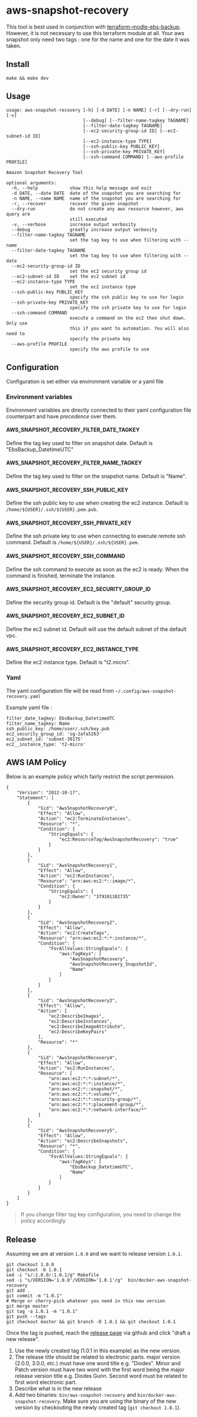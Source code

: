 # aws-snapshot-recovery

This tool is best used in conjunction with [terraform-modle-ebs-backup](https://github.com/kronostechnologies/terraform-module-ebs-backup). However, it is not necessary to use this terraform module at all. Your aws snapshot only need two tags : one for the name and one for the date it was taken.

## Install
`make && make dev`

## Usage

```
usage: aws-snapshot-recovery [-h] [-d DATE] [-n NAME] [-r] [--dry-run] [-v]
                             [--debug] [--filter-name-tagkey TAGNAME]
                             [--filter-date-tagkey TAGNAME]
                             [--ec2-security-group-id ID] [--ec2-subnet-id ID]
                             [--ec2-instance-type TYPE]
                             [--ssh-public-key PUBLIC_KEY]
                             [--ssh-private-key PRIVATE_KEY]
                             [--ssh-command COMMAND] [--aws-profile PROFILE]

Amazon Snapshot Recovery Tool

optional arguments:
  -h, --help            show this help message and exit
  -d DATE, --date DATE  date of the snapshot you are searching for
  -n NAME, --name NAME  name of the snapshot you are searching for
  -r, --recover         recover the given snapshot
  --dry-run             do not create any aws resource however, aws query are
                        still executed
  -v, --verbose         increase output verbosity
  --debug               greatly increase output verbosity
  --filter-name-tagkey TAGNAME
                        set the tag key to use when filtering with --name
  --filter-date-tagkey TAGNAME
                        set the tag key to use when filtering with --date
  --ec2-security-group-id ID
                        set the ec2 security group id
  --ec2-subnet-id ID    set the ec2 subnet id
  --ec2-instance-type TYPE
                        set the ec2 instance type
  --ssh-public-key PUBLIC_KEY
                        specify the ssh public key to use for login
  --ssh-private-key PRIVATE_KEY
                        specify the ssh private key to use for login
  --ssh-command COMMAND
                        execute a command on the ec2 then shut down. Only use
                        this if you want to automation. You will also need to
                        specify the private key
  --aws-profile PROFILE
                        specify the aws profile to use
```

## Configuration
Configuration is set either via environment variable or a yaml file

### Environment variables
Environment variables are directly connected to their yaml configuration file counterpart and have _precedence_ over them.
#### AWS_SNAPSHOT_RECOVERY_FILTER_DATE_TAGKEY
Define the tag key used to filter on snapshot date. Default is "EbsBackup_DatetimeUTC"
#### AWS_SNAPSHOT_RECOVERY_FILTER_NAME_TAGKEY
Define the tag key used to filter on the snapshot name. Default is "Name".
#### AWS_SNAPSHOT_RECOVERY_SSH_PUBLIC_KEY
Define the ssh public key to use when creating the ec2 instance. Default is `/home/${USER}/.ssh/${USER}.pem.pub`.
#### AWS_SNAPSHOT_RECOVERY_SSH_PRIVATE_KEY
Define the ssh private key to use when connecting to execute remote ssh command. Default is `/home/${USER}/.ssh/${USER}.pem`.
#### AWS_SNAPSHOT_RECOVERY_SSH_COMMAND
Define the ssh command to execute as soon as the ec2 is ready. When the command is finished, terminate the instance.
#### AWS_SNAPSHOT_RECOVERY_EC2_SECURITY_GROUP_ID
Define the security group id. Default is the "default" security group.
#### AWS_SNAPSHOT_RECOVERY_EC2_SUBNET_ID
Define the ec2 subnet id. Default will use the default subnet of the default vpc.
#### AWS_SNAPSHOT_RECOVERY_EC2_INSTANCE_TYPE
Define the ec2 instance type. Default is "t2.micro".

### Yaml
The yaml configuration file will be read from `~/.config/aws-snapshot-recovery.yaml`

Example yaml file :
```
filter_date_tagkey: EbsBackup_DatetimeUTC
filter_name_tagkey: Name
ssh_public_key: /home/user/.ssh/key.pub
ec2_security_group_id: 'sg-2afa5263'
ec2_subnet_id: 'subnet-39175'
ec2__instance_type: 't2-micro'
```
## AWS IAM Policy
Below is an example policy which fairly restrict the script permission.
```
{
    "Version": "2012-10-17",
    "Statement": [
        {
            "Sid": "AwsSnapshotRecovery0",
            "Effect": "Allow",
            "Action": "ec2:TerminateInstances",
            "Resource": "*",
            "Condition": {
                "StringEquals": {
                    "ec2:ResourceTag/AwsSnapshotRecovery": "true"
                }
            }
        },
        {
            "Sid": "AwsSnapshotRecovery1",
            "Effect": "Allow",
            "Action": "ec2:RunInstances",
            "Resource": "arn:aws:ec2:*::image/*",
            "Condition": {
                "StringEquals": {
                    "ec2:Owner": "379101102735"
                }
            }
        },
        {
            "Sid": "AwsSnapshotRecovery2",
            "Effect": "Allow",
            "Action": "ec2:CreateTags",
            "Resource": "arn:aws:ec2:*:*:instance/*",
            "Condition": {
                "ForAllValues:StringEquals": {
                    "aws:TagKeys": [
                        "AwsSnapshotRecovery",
                        "AwsSnapshotRecovery_SnapshotId",
                        "Name"
                    ]
                }
            }
        },
        {
            "Sid": "AwsSnapshotRecovery3",
            "Effect": "Allow",
            "Action": [
                "ec2:DescribeImages",
                "ec2:DescribeInstances",
                "ec2:DescribeImageAttribute",
                "ec2:DescribeKeyPairs"
            ],
            "Resource": "*"
        },
        {
            "Sid": "AwsSnapshotRecovery4",
            "Effect": "Allow",
            "Action": "ec2:RunInstances",
            "Resource": [
                "arn:aws:ec2:*:*:subnet/*",
                "arn:aws:ec2:*:*:instance/*",
                "arn:aws:ec2:*::snapshot/*",
                "arn:aws:ec2:*:*:volume/*",
                "arn:aws:ec2:*:*:security-group/*",
                "arn:aws:ec2:*:*:placement-group/*",
                "arn:aws:ec2:*:*:network-interface/*"
            ]
        },
        {
            "Sid": "AwsSnapshotRecovery5",
            "Effect": "Allow",
            "Action": "ec2:DescribeSnapshots",
            "Resource": "*",
            "Condition": {
                "ForAllValues:StringEquals": {
                    "aws:TagKeys": [
                        "EbsBackup_DatetimeUTC",
                        "Name"
                    ]
                }
            }
        }
    ]
}
```

 > If you change filter tag key configuration, you need to change the policy accordingly

## Release
Assuming we are at version `1.0.0` and we want to release version `1.0.1`.
```
git checkout 1.0.0
git checkout -b 1.0.1
sed -i "s/:1.0.0/:1.0.1/g" Makefile
sed -i "s/VERSION='1.0.0'/VERSION='1.0.1'/g"  bin/docker-aws-snapshot-recovery
git add .
git commit -m "1.0.1"
# Merge or cherry-pick whatever you need in this new version
git merge master
git tag -a 1.0.1 -m "1.0.1"
git push --tags
git checkout master && git branch -D 1.0.1 && git checkout 1.0.1
```
Once the tag is pushed, reach the [release page](https://github.com/kronostechnologies/aws-snapshot-recovery/releases) via github and click "draft a new release".
1. Use the newly created tag (1.0.1 in this example) as the new version.
2. The release title should be related to electronic parts. major version (2.0.0, 3.0.0, etc.) must have one word title e.g. "Diodes". Minor and Patch version must have two word with the first word being the major release version title e.g. Diodes Gunn. Second word must be related to first word electronic part.
3. Describe what is in the new release
4. Add two binaries: `bin/aws-snapshot-recovery` and `bin/docker-aws-snapshot-recovery`. Make sure you are using the binary of the new version by checkouting the newly created tag (`git checkout 1.0.1`).
